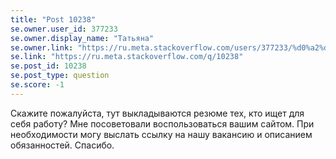 ```yaml
---
title: "Post 10238"
se.owner.user_id: 377233
se.owner.display_name: "Татьяна"
se.owner.link: "https://ru.meta.stackoverflow.com/users/377233/%d0%a2%d0%b0%d1%82%d1%8c%d1%8f%d0%bd%d0%b0"
se.link: "https://ru.meta.stackoverflow.com/q/10238"
se.post_id: 10238
se.post_type: question
se.score: -1
---
```

<p>Скажите пожалуйста, тут выкладываются резюме тех, кто ищет для себя работу? Мне посоветовали воспользоваться вашим сайтом. При необходимости могу выслать ссылку на нашу вакансию и описанием обязанностей. Спасибо.</p>

